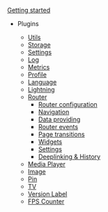 [Getting started](/getting-started.md)

- Plugins
  - [Utils](/plugins/utils.md)
  - [Storage](/plugins/storage.md)
  - [Settings](/plugins/settings.md)
  - [Log](/plugins/log.md)
  - [Metrics](/plugins/metrics.md)
  - [Profile](/plugins/profile.md)
  <!-- - [Purchase](/plugins/purchase.md) -->
  - [Language](/plugins/language.md)
  - [Lightning](/plugins/lightning.md)
  - [Router](/plugins/router/index.md)
    - [Router configuration](/plugins/router/configuration.md)
    - [Navigation](/plugins/router/navigation.md)
    - [Data providing](/plugins/router/dataproviding.md)
    - [Router events](/plugins/router/events.md)
    - [Page transitions](/plugins/router/pagetransitions.md)
    - [Widgets](/plugins/router/widgets.md)
    - [Settings](/plugins/router/settings.md)
    - [Deeplinking & History](/plugins/router/deeplinking.md)

  <!-- - [Keyboard](/plugins/keyboard.md) -->
  - [Media Player](/plugins/mediaplayer.md)
  <!-- - [Audio Player](/plugins/audioplayer.md) -->
  - [Image](/plugins/image.md)
  - [Pin](/plugins/pin.md)
  - [TV](/plugins/tv.md)
  - [Version Label](/plugins/versionlabel.md)
  - [FPS Counter](/plugins/fpscounter.md)
